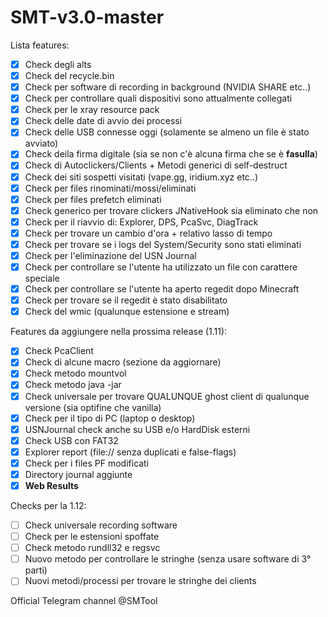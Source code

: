 # SMT-v3.0-master
Lista features:

- [X] Check degli alts
- [X] Check del recycle.bin
- [X] Check per software di recording in background (NVIDIA SHARE etc..)
- [X] Check per controllare quali dispositivi sono attualmente collegati
- [X] Check per le xray resource pack
- [X] Check delle date di avvio dei processi
- [X] Check delle USB connesse oggi (solamente se almeno un file è stato avviato)
- [X] Check deila firma digitale (sia se non c'è alcuna firma che se è **fasulla**)
- [X] Check di Autoclickers/Clients + Metodi generici di self-destruct
- [X] Check dei siti sospetti visitati (vape.gg, iridium.xyz etc..)
- [X] Check per files rinominati/mossi/eliminati
- [X] Check per files prefetch eliminati
- [X] Check generico per trovare clickers JNativeHook sia eliminato che non
- [X] Check per il riavvio di: Explorer, DPS, PcaSvc, DiagTrack
- [X] Check per trovare un cambio d'ora + relativo lasso di tempo
- [X] Check per trovare se i logs del System/Security sono stati eliminati
- [X] Check per l'eliminazione del USN Journal
- [X] Check per controllare se l'utente ha utilizzato un file con carattere speciale
- [X] Check per controllare se l'utente ha aperto regedit dopo Minecraft
- [X] Check per trovare se il regedit è stato disabilitato
- [X] Check del wmic (qualunque estensione e stream)

Features da aggiungere nella prossima release (1.11):

- [X] Check PcaClient
- [X] Check di alcune macro (sezione da aggiornare)
- [X] Check metodo mountvol
- [X] Check metodo java -jar
- [X] Check universale per trovare QUALUNQUE ghost client di qualunque versione (sia optifine che vanilla)
- [X] Check per il tipo di PC (laptop o desktop)
- [X] USNJournal check anche su USB e/o HardDisk esterni
- [X] Check USB con FAT32
- [X] Explorer report (file:// senza duplicati e false-flags)
- [X] Check per i files PF modificati
- [X] Directory journal aggiunte
- [X] **Web Results**

Checks per la 1.12:

- [ ] Check universale recording software
- [ ] Check per le estensioni spoffate
- [ ] Check metodo rundll32 e regsvc
- [ ] Nuovo metodo per controllare le stringhe (senza usare software di 3° parti)
- [ ] Nuovi metodi/processi per trovare le stringhe dei clients

Official Telegram channel @SMTool
